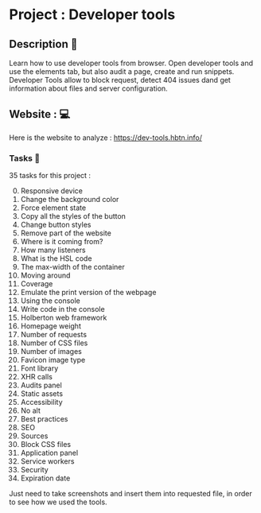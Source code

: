 # Project : Developer tools

## Description :dart:
Learn how to use developer tools from browser. Open developer tools and use the elements tab, but also audit a page, create and run snippets.
Developer Tools allow to block request, detect 404 issues dand get information about files and server configuration.

## Website : 💻
Here is the website to analyze :  https://dev-tools.hbtn.info/

### Tasks 🚀
35 tasks for this project :

0. Responsive device
1. Change the background color
2. Force element state
3. Copy all the styles of the button
4. Change button styles
5. Remove part of the website
6. Where is it coming from?
7. How many listeners
8. What is the HSL code
9. The max-width of the container
10. Moving around
11. Coverage
12. Emulate the print version of the webpage
13. Using the console
14. Write code in the console
15. Holberton web framework
16. Homepage weight
17. Number of requests
18. Number of CSS files
19. Number of images
20. Favicon image type
21. Font library
22. XHR calls
23. Audits panel
24. Static assets
25. Accessibility
26. No alt
27. Best practices
28. SEO
29. Sources
30. Block CSS files
31. Application panel
32. Service workers
33. Security
34. Expiration date

Just need to take screenshots and insert them into requested file, in order to see how we used the tools.
